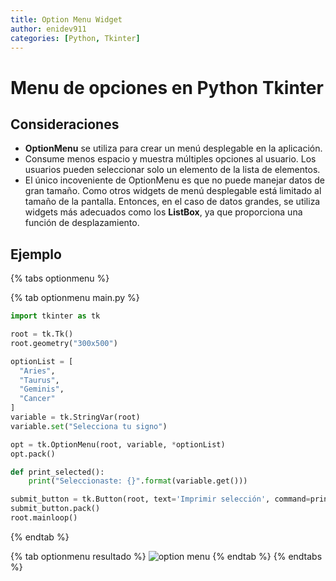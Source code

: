 ```yaml
---
title: Option Menu Widget
author: enidev911
categories: [Python, Tkinter]
---
```


# Menu de opciones en Python Tkinter

## Consideraciones

- __OptionMenu__ se utiliza para crear un menú desplegable en la aplicación.
- Consume menos espacio y muestra múltiples opciones al usuario. Los usuarios pueden seleccionar solo un elemento de la lista de elementos.
- El único incoveniente de OptionMenu es que no puede manejar datos de gran tamaño. Como otros widgets de menú desplegable está limitado al tamaño de la pantalla. Entonces, en el caso de datos grandes, se utiliza widgets más adecuados como los **ListBox**, ya que proporciona una función de desplazamiento.

## Ejemplo

{% tabs optionmenu %}

{% tab optionmenu main.py %}
```py
import tkinter as tk

root = tk.Tk()
root.geometry("300x500")

optionList = [
  "Aries",
  "Taurus",
  "Geminis",
  "Cancer"
]
variable = tk.StringVar(root)
variable.set("Selecciona tu signo")

opt = tk.OptionMenu(root, variable, *optionList)
opt.pack()

def print_selected():
    print("Seleccionaste: {}".format(variable.get()))

submit_button = tk.Button(root, text='Imprimir selección', command=print_selected) 
submit_button.pack() 
root.mainloop()
```
{% endtab %}

{% tab optionmenu resultado %}
![option menu](optionmenu1.png)
{% endtab %}
{% endtabs %}
